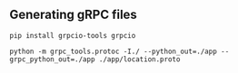 ## Generating gRPC files

`pip install grpcio-tools grpcio`

`python -m grpc_tools.protoc -I./ --python_out=./app --grpc_python_out=./app ./app/location.proto`
